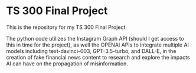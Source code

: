 # TS 300 Final Project
 
This is the repository for my TS 300 Final Project.

The python code utilizes the Instagram Graph API (should I get access to this in time for the project), as well the OPENAI APIs to integrate multiple AI models including text-davinci-003, GPT-3.5-turbo, and DALL-E, in the creation of fake financial news content to research and explore the impacts AI can have on the propagation of misinformation.